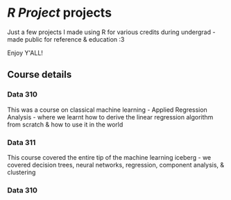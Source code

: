 # *R Project* projects

Just a few projects I made using R for various credits during undergrad - made public for reference & education :3

Enjoy Y'ALL!

## Course details

### Data 310
This was a course on classical machine learning - Applied Regression Analysis - where we learnt how to derive the linear regression algorithm from scratch & how to use it in the world

### Data 311
This course covered the entire tip of the machine learning iceberg - we covered decision trees, neural networks, regression, component analysis, & clustering

### Data 310